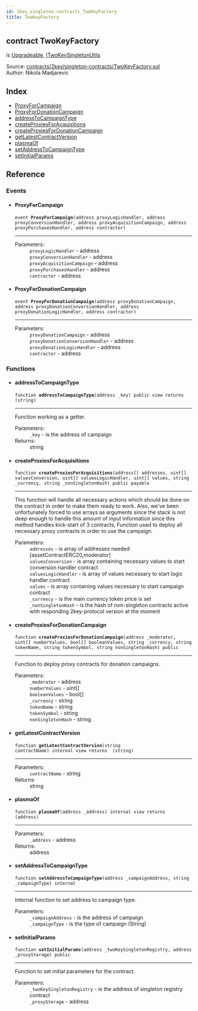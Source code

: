 ```yaml
---
id: 2key_singleton-contracts_TwoKeyFactory
title: TwoKeyFactory
---
```


<div class="contract-doc"><div class="contract"><h2 class="contract-header"><span class="contract-kind">contract</span> TwoKeyFactory</h2><p class="base-contracts"><span>is</span> <a href="2key_upgradability_Upgradeable.html">Upgradeable</a><span>, </span><a href="2key_singleton-contracts_ITwoKeySingletonUtils.html">ITwoKeySingletonUtils</a></p><div class="source">Source: <a href="https://github.com/2keynet/web3-alpha/blob/v0.0.3/contracts/2key/singleton-contracts/TwoKeyFactory.sol" target="_blank">contracts/2key/singleton-contracts/TwoKeyFactory.sol</a></div><div class="author">Author: Nikola Madjarevic</div></div><div class="index"><h2>Index</h2><ul><li><a href="2key_singleton-contracts_TwoKeyFactory.html#ProxyForCampaign">ProxyForCampaign</a></li><li><a href="2key_singleton-contracts_TwoKeyFactory.html#ProxyForDonationCampaign">ProxyForDonationCampaign</a></li><li><a href="2key_singleton-contracts_TwoKeyFactory.html#addressToCampaignType">addressToCampaignType</a></li><li><a href="2key_singleton-contracts_TwoKeyFactory.html#createProxiesForAcquisitions">createProxiesForAcquisitions</a></li><li><a href="2key_singleton-contracts_TwoKeyFactory.html#createProxiesForDonationCampaign">createProxiesForDonationCampaign</a></li><li><a href="2key_singleton-contracts_TwoKeyFactory.html#getLatestContractVersion">getLatestContractVersion</a></li><li><a href="2key_singleton-contracts_TwoKeyFactory.html#plasmaOf">plasmaOf</a></li><li><a href="2key_singleton-contracts_TwoKeyFactory.html#setAddressToCampaignType">setAddressToCampaignType</a></li><li><a href="2key_singleton-contracts_TwoKeyFactory.html#setInitialParams">setInitialParams</a></li></ul></div><div class="reference"><h2>Reference</h2><div class="events"><h3>Events</h3><ul><li><div class="item event"><span id="ProxyForCampaign" class="anchor-marker"></span><h4 class="name">ProxyForCampaign</h4><div class="body"><code class="signature">event <strong>ProxyForCampaign</strong><span>(address proxyLogicHandler, address proxyConversionHandler, address proxyAcquisitionCampaign, address proxyPurchasesHandler, address contractor) </span></code><hr/><dl><dt><span class="label-parameters">Parameters:</span></dt><dd><div><code>proxyLogicHandler</code> - address</div><div><code>proxyConversionHandler</code> - address</div><div><code>proxyAcquisitionCampaign</code> - address</div><div><code>proxyPurchasesHandler</code> - address</div><div><code>contractor</code> - address</div></dd></dl></div></div></li><li><div class="item event"><span id="ProxyForDonationCampaign" class="anchor-marker"></span><h4 class="name">ProxyForDonationCampaign</h4><div class="body"><code class="signature">event <strong>ProxyForDonationCampaign</strong><span>(address proxyDonationCampaign, address proxyDonationConversionHandler, address proxyDonationLogicHandler, address contractor) </span></code><hr/><dl><dt><span class="label-parameters">Parameters:</span></dt><dd><div><code>proxyDonationCampaign</code> - address</div><div><code>proxyDonationConversionHandler</code> - address</div><div><code>proxyDonationLogicHandler</code> - address</div><div><code>contractor</code> - address</div></dd></dl></div></div></li></ul></div><div class="functions"><h3>Functions</h3><ul><li><div class="item function"><span id="addressToCampaignType" class="anchor-marker"></span><h4 class="name">addressToCampaignType</h4><div class="body"><code class="signature">function <strong>addressToCampaignType</strong><span>(address _key) </span><span>public </span><span>view </span><span>returns  (string) </span></code><hr/><div class="description"><p>Function working as a getter.</p></div><dl><dt><span class="label-parameters">Parameters:</span></dt><dd><div><code>_key</code> - is the address of campaign</div></dd><dt><span class="label-return">Returns:</span></dt><dd>string</dd></dl></div></div></li><li><div class="item function"><span id="createProxiesForAcquisitions" class="anchor-marker"></span><h4 class="name">createProxiesForAcquisitions</h4><div class="body"><code class="signature">function <strong>createProxiesForAcquisitions</strong><span>(address[] addresses, uint[] valuesConversion, uint[] valuesLogicHandler, uint[] values, string _currency, string _nonSingletonHash) </span><span>public </span><span>payable </span></code><hr/><div class="description"><p>This function will handle all necessary actions which should be done on the contract in order to make them ready to work. Also, we&#x27;ve been unfortunately forced to use arrays as arguments since the stack is not deep enough to handle this amount of input information since this method handles kick-start of 3 contracts, Function used to deploy all necessary proxy contracts in order to use the campaign.</p></div><dl><dt><span class="label-parameters">Parameters:</span></dt><dd><div><code>addresses</code> - is array of addresses needed [assetContractERC20,moderator]</div><div><code>valuesConversion</code> - is array containing necessary values to start conversion handler contract</div><div><code>valuesLogicHandler</code> - is array of values necessary to start logic handler contract</div><div><code>values</code> - is array containing values necessary to start campaign contract</div><div><code>_currency</code> - is the main currency token price is set</div><div><code>_nonSingletonHash</code> - is the hash of non-singleton contracts active with responding 2key-protocol version at the moment</div></dd></dl></div></div></li><li><div class="item function"><span id="createProxiesForDonationCampaign" class="anchor-marker"></span><h4 class="name">createProxiesForDonationCampaign</h4><div class="body"><code class="signature">function <strong>createProxiesForDonationCampaign</strong><span>(address _moderator, uint[] numberValues, bool[] booleanValues, string _currency, string tokenName, string tokenSymbol, string nonSingletonHash) </span><span>public </span></code><hr/><div class="description"><p>Function to deploy proxy contracts for donation campaigns.</p></div><dl><dt><span class="label-parameters">Parameters:</span></dt><dd><div><code>_moderator</code> - address</div><div><code>numberValues</code> - uint[]</div><div><code>booleanValues</code> - bool[]</div><div><code>_currency</code> - string</div><div><code>tokenName</code> - string</div><div><code>tokenSymbol</code> - string</div><div><code>nonSingletonHash</code> - string</div></dd></dl></div></div></li><li><div class="item function"><span id="getLatestContractVersion" class="anchor-marker"></span><h4 class="name">getLatestContractVersion</h4><div class="body"><code class="signature">function <strong>getLatestContractVersion</strong><span>(string contractName) </span><span>internal </span><span>view </span><span>returns  (string) </span></code><hr/><dl><dt><span class="label-parameters">Parameters:</span></dt><dd><div><code>contractName</code> - string</div></dd><dt><span class="label-return">Returns:</span></dt><dd>string</dd></dl></div></div></li><li><div class="item function"><span id="plasmaOf" class="anchor-marker"></span><h4 class="name">plasmaOf</h4><div class="body"><code class="signature">function <strong>plasmaOf</strong><span>(address _address) </span><span>internal </span><span>view </span><span>returns  (address) </span></code><hr/><dl><dt><span class="label-parameters">Parameters:</span></dt><dd><div><code>_address</code> - address</div></dd><dt><span class="label-return">Returns:</span></dt><dd>address</dd></dl></div></div></li><li><div class="item function"><span id="setAddressToCampaignType" class="anchor-marker"></span><h4 class="name">setAddressToCampaignType</h4><div class="body"><code class="signature">function <strong>setAddressToCampaignType</strong><span>(address _campaignAddress, string _campaignType) </span><span>internal </span></code><hr/><div class="description"><p>Internal function to set address to campaign type.</p></div><dl><dt><span class="label-parameters">Parameters:</span></dt><dd><div><code>_campaignAddress</code> - is the address of campaign</div><div><code>_campaignType</code> - is the type of campaign (String)</div></dd></dl></div></div></li><li><div class="item function"><span id="setInitialParams" class="anchor-marker"></span><h4 class="name">setInitialParams</h4><div class="body"><code class="signature">function <strong>setInitialParams</strong><span>(address _twoKeySingletonRegistry, address _proxyStorage) </span><span>public </span></code><hr/><div class="description"><p>Function to set initial parameters for the contract.</p></div><dl><dt><span class="label-parameters">Parameters:</span></dt><dd><div><code>_twoKeySingletonRegistry</code> - is the address of singleton registry contract</div><div><code>_proxyStorage</code> - address</div></dd></dl></div></div></li></ul></div></div></div>
